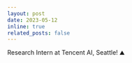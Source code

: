 ```yaml
---
layout: post
date: 2023-05-12 
inline: true
related_posts: false
---
```


Research Intern at Tencent AI, Seattle! :mountain: